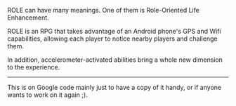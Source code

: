 ROLE can have many meanings. One of them is Role-Oriented Life Enhancement.

ROLE is an RPG that takes advantage of an Android phone's GPS and Wifi capabilities, allowing each player to notice nearby players and challenge them.

In addition, accelerometer-activated abilities bring a whole new dimension to the experience.


---


This is on Google code mainly just to have a copy of it handy, or if anyone wants to work on it again ;).